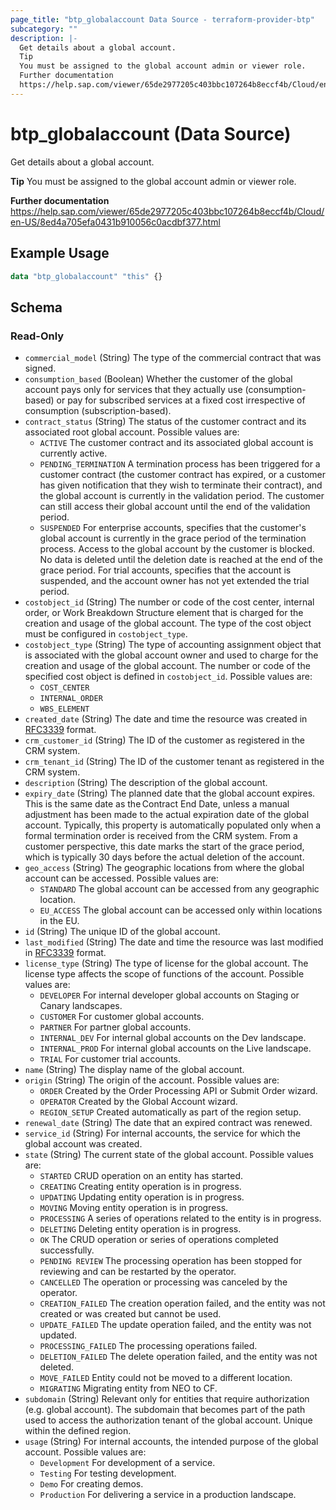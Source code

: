 ```yaml
---
page_title: "btp_globalaccount Data Source - terraform-provider-btp"
subcategory: ""
description: |-
  Get details about a global account.
  Tip
  You must be assigned to the global account admin or viewer role.
  Further documentation
  https://help.sap.com/viewer/65de2977205c403bbc107264b8eccf4b/Cloud/en-US/8ed4a705efa0431b910056c0acdbf377.html
---
```


# btp_globalaccount (Data Source)

Get details about a global account.

__Tip__
You must be assigned to the global account admin or viewer role.

__Further documentation__
https://help.sap.com/viewer/65de2977205c403bbc107264b8eccf4b/Cloud/en-US/8ed4a705efa0431b910056c0acdbf377.html

## Example Usage

```terraform
data "btp_globalaccount" "this" {}
```

<!-- schema generated by tfplugindocs -->
## Schema

### Read-Only

- `commercial_model` (String) The type of the commercial contract that was signed.
- `consumption_based` (Boolean) Whether the customer of the global account pays only for services that they actually use (consumption-based) or pay for subscribed services at a fixed cost irrespective of consumption (subscription-based).
- `contract_status` (String) The status of the customer contract and its associated root global account. Possible values are: 
	 - `ACTIVE` The customer contract and its associated global account is currently active.
	 - `PENDING_TERMINATION` A termination process has been triggered for a customer contract (the customer contract has expired, or a customer has given notification that they wish to terminate their contract), and the global account is currently in the validation period. The customer can still access their global account until the end of the validation period.
	 - `SUSPENDED` For enterprise accounts, specifies that the customer's global account is currently in the grace period of the termination process. Access to the global account by the customer is blocked. No data is deleted until the deletion date is reached at the end of the grace period. For trial accounts, specifies that the account is suspended, and the account owner has not yet extended the trial period.
- `costobject_id` (String) The number or code of the cost center, internal order, or Work Breakdown Structure element that is charged for the creation and usage of the global account. The type of the cost object must be configured in `costobject_type`.
- `costobject_type` (String) The type of accounting assignment object that is associated with the global account owner and used to charge for the creation and usage of the global account. The number or code of the specified cost object is defined in `costobject_id`. Possible values are: 
	 - `COST_CENTER`
	 - `INTERNAL_ORDER`
	 - `WBS_ELEMENT`
- `created_date` (String) The date and time the resource was created in [RFC3339](https://www.ietf.org/rfc/rfc3339.txt) format.
- `crm_customer_id` (String) The ID of the customer as registered in the CRM system.
- `crm_tenant_id` (String) The ID of the customer tenant as registered in the CRM system.
- `description` (String) The description of the global account.
- `expiry_date` (String) The planned date that the global account expires. This is the same date as the Contract End Date, unless a manual adjustment has been made to the actual expiration date of the global account. Typically, this property is automatically populated only when a formal termination order is received from the CRM system. From a customer perspective, this date marks the start of the grace period, which is typically 30 days before the actual deletion of the account.
- `geo_access` (String) The geographic locations from where the global account can be accessed. Possible values are: 
	 - `STANDARD` The global account can be accessed from any geographic location.
	 - `EU_ACCESS` The global account can be accessed only within locations in the EU.
- `id` (String) The unique ID of the global account.
- `last_modified` (String) The date and time the resource was last modified in [RFC3339](https://www.ietf.org/rfc/rfc3339.txt) format.
- `license_type` (String) The type of license for the global account. The license type affects the scope of functions of the account. Possible values are: 
	 - `DEVELOPER` For internal developer global accounts on Staging or Canary landscapes.
	 - `CUSTOMER` For customer global accounts.
	 - `PARTNER` For partner global accounts.
	 - `INTERNAL_DEV` For internal global accounts on the Dev landscape.
	 - `INTERNAL_PROD` For internal global accounts on the Live landscape.
	 - `TRIAL` For customer trial accounts.
- `name` (String) The display name of the global account.
- `origin` (String) The origin of the account. Possible values are: 
	 - `ORDER` Created by the Order Processing API or Submit Order wizard.
	 - `OPERATOR` Created by the Global Account wizard.
	 - `REGION_SETUP` Created automatically as part of the region setup.
- `renewal_date` (String) The date that an expired contract was renewed.
- `service_id` (String) For internal accounts, the service for which the global account was created.
- `state` (String) The current state of the global account. Possible values are: 
	 - `STARTED` CRUD operation on an entity has started.
	 - `CREATING` Creating entity operation is in progress.
	 - `UPDATING` Updating entity operation is in progress.
	 - `MOVING` Moving entity operation is in progress.
	 - `PROCESSING` A series of operations related to the entity is in progress.
	 - `DELETING` Deleting entity operation is in progress.
	 - `OK` The CRUD operation or series of operations completed successfully.
	 - `PENDING REVIEW` The processing operation has been stopped for reviewing and can be restarted by the operator.
	 - `CANCELLED` The operation or processing was canceled by the operator.
	 - `CREATION_FAILED` The creation operation failed, and the entity was not created or was created but cannot be used.
	 - `UPDATE_FAILED` The update operation failed, and the entity was not updated.
	 - `PROCESSING_FAILED` The processing operations failed.
	 - `DELETION_FAILED` The delete operation failed, and the entity was not deleted.
	 - `MOVE_FAILED` Entity could not be moved to a different location.
	 - `MIGRATING` Migrating entity from NEO to CF.
- `subdomain` (String) Relevant only for entities that require authorization (e.g. global account). The subdomain that becomes part of the path used to access the authorization tenant of the global account. Unique within the defined region.
- `usage` (String) For internal accounts, the intended purpose of the global account. Possible values are: 
	 - `Development` For development of a service.
	 - `Testing` For testing development.
	 - `Demo` For creating demos.
	 - `Production` For delivering a service in a production landscape.
